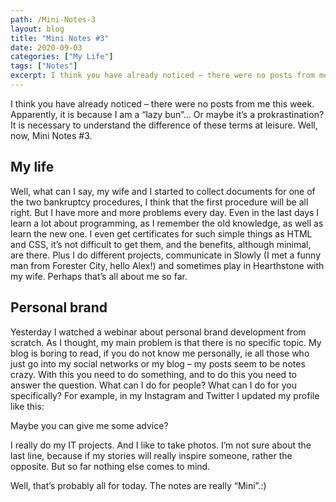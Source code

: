 ```yaml
---
path: /Mini-Notes-3
layout: blog
title: "Mini Notes #3"
date: 2020-09-03
categories: ["My Life"]
tags: ["Notes"]
excerpt: I think you have already noticed – there were no posts from me this week..
---
```


I think you have already noticed – there were no posts from me this week. Apparently, it is because I am a “lazy bun”… Or maybe it’s a prokrastination? It is necessary to understand the difference of these terms at leisure.
Well, now, Mini Notes #3.

## My life

Well, what can I say, my wife and I started to collect documents for one of the two bankruptcy procedures, I think that the first procedure will be all right. But I have more and more problems every day.
Even in the last days I learn a lot about programming, as I remember the old knowledge, as well as learn the new one. I even get certificates for such simple things as HTML and CSS, it’s not difficult to get them, and the benefits, although minimal, are there.
Plus I do different projects, communicate in Slowly (I met a funny man from Forester City, hello Alex!) and sometimes play in Hearthstone with my wife.
Perhaps that’s all about me so far.

## Personal brand

Yesterday I watched a webinar about personal brand development from scratch. As I thought, my main problem is that there is no specific topic. My blog is boring to read, if you do not know me personally, ie all those who just go into my social networks or my blog – my posts seem to be notes crazy. With this you need to do something, and to do this you need to answer the question. What can I do for people? What can I do for you specifically?
For example, in my Instagram and Twitter I updated my profile like this:

Maybe you can give me some advice?

I really do my IT projects. And I like to take photos. I’m not sure about the last line, because if my stories will really inspire someone, rather the opposite. But so far nothing else comes to mind.

Well, that’s probably all for today. The notes are really “Mini”.:)

